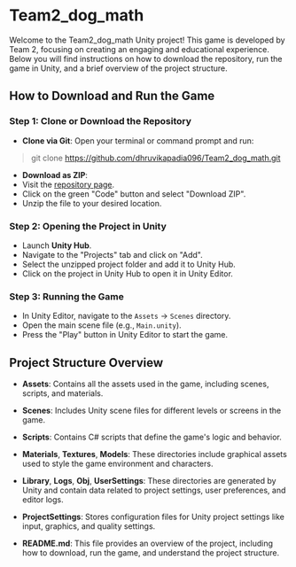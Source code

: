 # Team2_dog_math

Welcome to the Team2_dog_math Unity project! This game is developed by Team 2, focusing on creating an engaging and educational experience. Below you will find instructions on how to download the repository, run the game in Unity, and a brief overview of the project structure.

## How to Download and Run the Game

### Step 1: Clone or Download the Repository
- **Clone via Git**: Open your terminal or command prompt and run:
  
> git clone https://github.com/dhruvikapadia096/Team2_dog_math.git

- **Download as ZIP**:
- Visit the [repository page](https://github.com/dhruvikapadia096/Team2_dog_math).
- Click on the green "Code" button and select "Download ZIP".
- Unzip the file to your desired location.

### Step 2: Opening the Project in Unity
- Launch **Unity Hub**.
- Navigate to the "Projects" tab and click on "Add".
- Select the unzipped project folder and add it to Unity Hub.
- Click on the project in Unity Hub to open it in Unity Editor.

### Step 3: Running the Game
- In Unity Editor, navigate to the `Assets` -> `Scenes` directory.
- Open the main scene file (e.g., `Main.unity`).
- Press the "Play" button in Unity Editor to start the game.

## Project Structure Overview

- **Assets**: Contains all the assets used in the game, including scenes, scripts, and materials.
- **Scenes**: Includes Unity scene files for different levels or screens in the game.
- **Scripts**: Contains C# scripts that define the game's logic and behavior.
- **Materials**, **Textures**, **Models**: These directories include graphical assets used to style the game environment and characters.

- **Library**, **Logs**, **Obj**, **UserSettings**: These directories are generated by Unity and contain data related to project settings, user preferences, and editor logs.

- **ProjectSettings**: Stores configuration files for Unity project settings like input, graphics, and quality settings.

- **README.md**: This file provides an overview of the project, including how to download, run the game, and understand the project structure.


